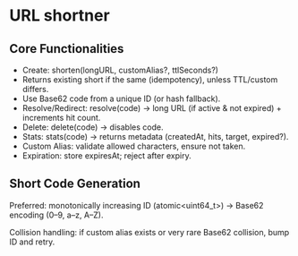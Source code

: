 # URL shortner

## Core Functionalities

- Create: shorten(longURL, customAlias?, ttlSeconds?)
- Returns existing short if the same (idempotency), unless TTL/custom differs.
- Use Base62 code from a unique ID (or hash fallback).
- Resolve/Redirect: resolve(code) → long URL (if active & not expired) + increments hit count.
- Delete: delete(code) → disables code.
- Stats: stats(code) → returns metadata (createdAt, hits, target, expired?).
- Custom Alias: validate allowed characters, ensure not taken.
- Expiration: store expiresAt; reject after expiry.

## Short Code Generation

Preferred: monotonically increasing ID (atomic<uint64_t>) → Base62 encoding (0–9, a–z, A–Z).

Collision handling: if custom alias exists or very rare Base62 collision, bump ID and retry.
